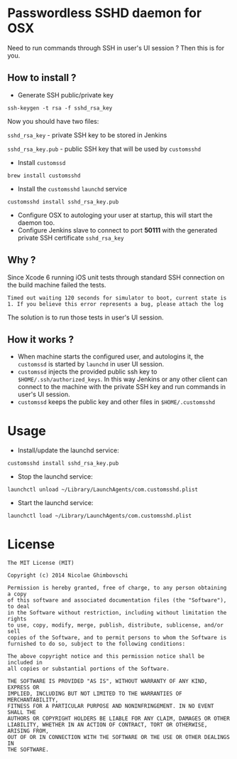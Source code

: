 # Passwordless SSHD daemon for OSX

Need to run commands through SSH in user's UI session ? Then this is for you.

## How to install ?

* Generate SSH public/private key

```shell
ssh-keygen -t rsa -f sshd_rsa_key
```

Now you should have two files:

```sshd_rsa_key``` - private SSH key to be stored in Jenkins

```sshd_rsa_key.pub``` - public SSH key that will be used by ```customsshd```

* Install ```customssd```

```shell
brew install customsshd
```

* Install the ```customsshd``` ```launchd``` service

```shell
customsshd install sshd_rsa_key.pub
```

* Configure OSX to autologing your user at startup, this will start the daemon too.
* Configure Jenkins slave to connect to port **50111** with the generated private SSH certificate ```sshd_rsa_key```


## Why ?

Since Xcode 6 running iOS unit tests through standard SSH connection on the build machine failed the tests.

```shell
Timed out waiting 120 seconds for simulator to boot, current state is 1. If you believe this error represents a bug, please attach the log 
```
The solution is to run those tests in user's UI session.


## How it works ?

* When machine starts the configured user, and autologins it, the ```customssd``` is started by ```launchd``` in user UI session.
* ```customssd``` injects the provided public ssh key to ```$HOME/.ssh/authorized_keys```. In this way Jenkins or any other client can connect to the machine with the private SSH key and run commands in user's UI session.
* ```customssd``` keeps the public key and other files in ```$HOME/.customsshd```

# Usage

* Install/update the launchd service:

```shell
customsshd install sshd_rsa_key.pub
```

* Stop the launchd service:

```shell
launchctl unload ~/Library/LaunchAgents/com.customsshd.plist
```

* Start the launchd service:

```shell
launchctl load ~/Library/LaunchAgents/com.customsshd.plist
```


# License

```
The MIT License (MIT)

Copyright (c) 2014 Nicolae Ghimbovschi

Permission is hereby granted, free of charge, to any person obtaining a copy
of this software and associated documentation files (the "Software"), to deal
in the Software without restriction, including without limitation the rights
to use, copy, modify, merge, publish, distribute, sublicense, and/or sell
copies of the Software, and to permit persons to whom the Software is
furnished to do so, subject to the following conditions:

The above copyright notice and this permission notice shall be included in
all copies or substantial portions of the Software.

THE SOFTWARE IS PROVIDED "AS IS", WITHOUT WARRANTY OF ANY KIND, EXPRESS OR
IMPLIED, INCLUDING BUT NOT LIMITED TO THE WARRANTIES OF MERCHANTABILITY,
FITNESS FOR A PARTICULAR PURPOSE AND NONINFRINGEMENT. IN NO EVENT SHALL THE
AUTHORS OR COPYRIGHT HOLDERS BE LIABLE FOR ANY CLAIM, DAMAGES OR OTHER
LIABILITY, WHETHER IN AN ACTION OF CONTRACT, TORT OR OTHERWISE, ARISING FROM,
OUT OF OR IN CONNECTION WITH THE SOFTWARE OR THE USE OR OTHER DEALINGS IN
THE SOFTWARE.
```